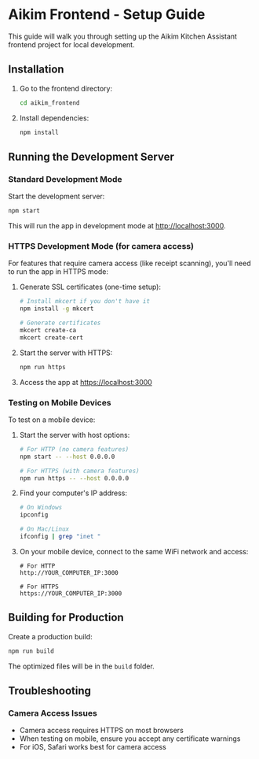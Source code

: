 # Aikim Frontend - Setup Guide

This guide will walk you through setting up the Aikim Kitchen Assistant frontend project for local development.

## Installation

1. Go to the frontend directory:

   ```bash
   cd aikim_frontend
   ```

2. Install dependencies:
   ```bash
   npm install
   ```

## Running the Development Server

### Standard Development Mode

Start the development server:

```bash
npm start
```

This will run the app in development mode at [http://localhost:3000](http://localhost:3000).

### HTTPS Development Mode (for camera access)

For features that require camera access (like receipt scanning), you'll need to run the app in HTTPS mode:

1. Generate SSL certificates (one-time setup):

   ```bash
   # Install mkcert if you don't have it
   npm install -g mkcert

   # Generate certificates
   mkcert create-ca
   mkcert create-cert
   ```

2. Start the server with HTTPS:

   ```bash
   npm run https
   ```

3. Access the app at [https://localhost:3000](https://localhost:3000)

### Testing on Mobile Devices

To test on a mobile device:

1. Start the server with host options:

   ```bash
   # For HTTP (no camera features)
   npm start -- --host 0.0.0.0

   # For HTTPS (with camera features)
   npm run https -- --host 0.0.0.0
   ```

2. Find your computer's IP address:

   ```bash
   # On Windows
   ipconfig

   # On Mac/Linux
   ifconfig | grep "inet "
   ```

3. On your mobile device, connect to the same WiFi network and access:

   ```
   # For HTTP
   http://YOUR_COMPUTER_IP:3000

   # For HTTPS
   https://YOUR_COMPUTER_IP:3000
   ```

## Building for Production

Create a production build:

```bash
npm run build
```

The optimized files will be in the `build` folder.

## Troubleshooting

### Camera Access Issues

- Camera access requires HTTPS on most browsers
- When testing on mobile, ensure you accept any certificate warnings
- For iOS, Safari works best for camera access
